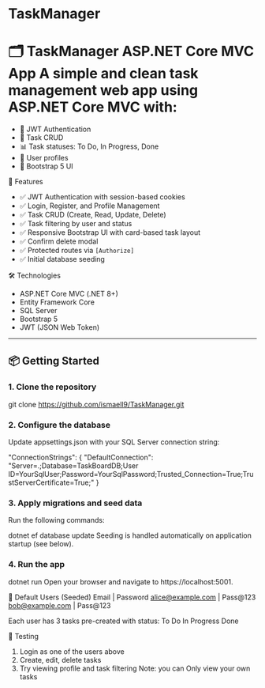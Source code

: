 # TaskManager
# 🗂️ TaskManager ASP.NET Core MVC App  A simple and clean task management web app using ASP.NET Core MVC with:  
- 🔐 JWT Authentication 
- 📝 Task CRUD 
- 📊 Task statuses: To Do, In Progress, Done 
- 👥 User profiles
- 🧼 Bootstrap 5 UI

🚀 Features

- ✅ JWT Authentication with session-based cookies
- ✅ Login, Register, and Profile Management
- ✅ Task CRUD (Create, Read, Update, Delete)
- ✅ Task filtering by user and status
- ✅ Responsive Bootstrap UI with card-based task layout
- ✅ Confirm delete modal
- ✅ Protected routes via `[Authorize]`
- ✅ Initial database seeding

🛠️ Technologies

- ASP.NET Core MVC (.NET 8+)
- Entity Framework Core
- SQL Server
- Bootstrap 5
- JWT (JSON Web Token)

---

## 📦 Getting Started

### 1. Clone the repository

git clone https://github.com/ismaell9/TaskManager.git

### 2. Configure the database
Update appsettings.json with your SQL Server connection string:

"ConnectionStrings": {
  "DefaultConnection": "Server=.;Database=TaskBoardDB;User ID=YourSqlUser;Password=YourSqlPassword;Trusted_Connection=True;TrustServerCertificate=True;"
}
### 3. Apply migrations and seed data
Run the following commands:

dotnet ef database update
Seeding is handled automatically on application startup (see below).

### 4. Run the app

dotnet run
Open your browser and navigate to https://localhost:5001.

👤 Default Users (Seeded)
Email	  |   Password 
alice@example.com	  |   Pass@123	
bob@example.com	  |   Pass@123	

Each user has 3 tasks pre-created with status:
To Do
In Progress
Done

🧪 Testing
1. Login as one of the users above
2. Create, edit, delete tasks
3. Try viewing profile and task filtering
Note: you can Only view your own tasks



